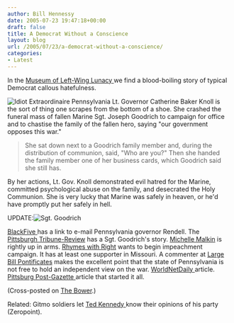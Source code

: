```yaml
---
author: Bill Hennessy
date: 2005-07-23 19:47:18+00:00
draft: false
title: A Democrat Without a Conscience
layout: blog
url: /2005/07/23/a-democrat-without-a-conscience/
categories:
- Latest
---
```


In the [Museum of Left-Wing Lunacy ](https://www.museumofleftwinglunacy.com/archives/2005/07/if_you_thought.html)we find a blood-boiling story of typical Democrat callous hatefulness.

![Idiot Extraordinaire](/wp-content/knollcatherinebaker_135.jpg)
Pennsylvania Lt. Governor Catherine Baker Knoll is the sort of thing one scrapes from the bottom of a shoe.  She crashed the funeral mass of fallen Marine Sgt. Joseph Goodrich to campaign for office and to chastise the family of the fallen hero, saying "our government opposes this war."



> She sat down next to a Goodrich family member and, during the distribution of communion, said, "Who are you?" Then she handed the family member one of her business cards, which Goodrich said she still has.



By her actions, Lt. Gov. Knoll demonstrated evil hatred for the Marine, committed psychological abuse on the family, and desecrated the Holy Communion.  She is very lucky that Marine was safely in heaven, or he'd have promptly put her safely in hell.

UPDATE:![Sgt. Goodrich](/wp-content/0712goodrichb.jpg)

 [BlackFive ](https://www.blackfive.net/main/2005/07/lt_governor_cra.html)has a link to e-mail Pennsylvania governor Rendell.
The[ Pittsburgh Tribune-Review](https://pittsburghlive.com/x/tribune-review/trib/regional/s_352391.html) has a Sgt. Goodrich's story.
[Michelle Malkin](https://michellemalkin.com/archives/003089.htm) is rightly up in arms.
[Rhymes with Right](https://rhymeswithright.mu.nu/archives/106176.php) wants to begin impeachment campaign.  It has at least one supporter in Missouri.
A commenter at [Large Bill Pontificates](https://largebillpontificates.blogspot.com/2005/07/this-is-outrageous.html) makes the excellent point that the state of Pennsylvania is not free to hold an independent view on the war.
[WorldNetDaily ](https://www.worldnetdaily.com/news/article.asp?ARTICLE_ID=45420)article.
[Pittsburg Post-Gazette ](https://www.post-gazette.com/pg/05204/542520.stm)article that started it all.

(Cross-posted on [The Bower](https://thebower.blogspot.com).)

Related:   Gitmo soldiers let [Ted Kennedy ](https://thezeropoint.blogspot.com/2005/07/ted-kennedy-gets-earful.html)know their opinions of his party (Zeropoint).
